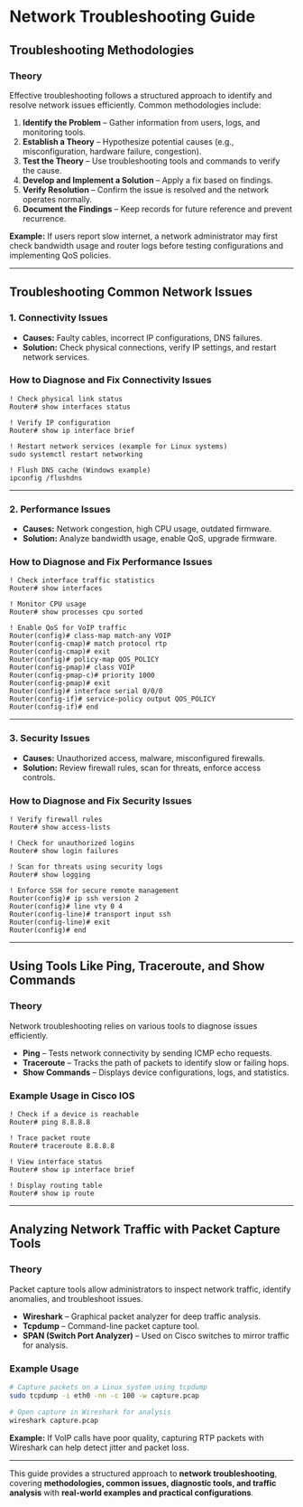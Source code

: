 # Network Troubleshooting Guide

## **Troubleshooting Methodologies**

### **Theory**
Effective troubleshooting follows a structured approach to identify and resolve network issues efficiently. Common methodologies include:

1. **Identify the Problem** – Gather information from users, logs, and monitoring tools.
2. **Establish a Theory** – Hypothesize potential causes (e.g., misconfiguration, hardware failure, congestion).
3. **Test the Theory** – Use troubleshooting tools and commands to verify the cause.
4. **Develop and Implement a Solution** – Apply a fix based on findings.
5. **Verify Resolution** – Confirm the issue is resolved and the network operates normally.
6. **Document the Findings** – Keep records for future reference and prevent recurrence.

**Example:** If users report slow internet, a network administrator may first check bandwidth usage and router logs before testing configurations and implementing QoS policies.

---

## **Troubleshooting Common Network Issues**

### **1. Connectivity Issues**

- **Causes:** Faulty cables, incorrect IP configurations, DNS failures.
- **Solution:** Check physical connections, verify IP settings, and restart network services.

### **How to Diagnose and Fix Connectivity Issues**
```cisco
! Check physical link status
Router# show interfaces status

! Verify IP configuration
Router# show ip interface brief

! Restart network services (example for Linux systems)
sudo systemctl restart networking

! Flush DNS cache (Windows example)
ipconfig /flushdns
```

---

### **2. Performance Issues**

- **Causes:** Network congestion, high CPU usage, outdated firmware.
- **Solution:** Analyze bandwidth usage, enable QoS, upgrade firmware.

### **How to Diagnose and Fix Performance Issues**
```cisco
! Check interface traffic statistics
Router# show interfaces

! Monitor CPU usage
Router# show processes cpu sorted

! Enable QoS for VoIP traffic
Router(config)# class-map match-any VOIP
Router(config-cmap)# match protocol rtp
Router(config-cmap)# exit
Router(config)# policy-map QOS_POLICY
Router(config-pmap)# class VOIP
Router(config-pmap-c)# priority 1000
Router(config-pmap)# exit
Router(config)# interface serial 0/0/0
Router(config-if)# service-policy output QOS_POLICY
Router(config-if)# end
```

---

### **3. Security Issues**

- **Causes:** Unauthorized access, malware, misconfigured firewalls.
- **Solution:** Review firewall rules, scan for threats, enforce access controls.

### **How to Diagnose and Fix Security Issues**
```cisco
! Verify firewall rules
Router# show access-lists

! Check for unauthorized logins
Router# show login failures

! Scan for threats using security logs
Router# show logging

! Enforce SSH for secure remote management
Router(config)# ip ssh version 2
Router(config)# line vty 0 4
Router(config-line)# transport input ssh
Router(config-line)# exit
Router(config)# end
```

---

## **Using Tools Like Ping, Traceroute, and Show Commands**

### **Theory**
Network troubleshooting relies on various tools to diagnose issues efficiently.

- **Ping** – Tests network connectivity by sending ICMP echo requests.
- **Traceroute** – Tracks the path of packets to identify slow or failing hops.
- **Show Commands** – Displays device configurations, logs, and statistics.

### **Example Usage in Cisco IOS**
```cisco
! Check if a device is reachable
Router# ping 8.8.8.8

! Trace packet route
Router# traceroute 8.8.8.8

! View interface status
Router# show ip interface brief

! Display routing table
Router# show ip route
```

---

## **Analyzing Network Traffic with Packet Capture Tools**

### **Theory**
Packet capture tools allow administrators to inspect network traffic, identify anomalies, and troubleshoot issues.

- **Wireshark** – Graphical packet analyzer for deep traffic analysis.
- **Tcpdump** – Command-line packet capture tool.
- **SPAN (Switch Port Analyzer)** – Used on Cisco switches to mirror traffic for analysis.

### **Example Usage**
```bash
# Capture packets on a Linux system using tcpdump
sudo tcpdump -i eth0 -nn -c 100 -w capture.pcap

# Open capture in Wireshark for analysis
wireshark capture.pcap
```

**Example:** If VoIP calls have poor quality, capturing RTP packets with Wireshark can help detect jitter and packet loss.

---

This guide provides a structured approach to **network troubleshooting**, covering **methodologies, common issues, diagnostic tools, and traffic analysis** with **real-world examples and practical configurations**.

